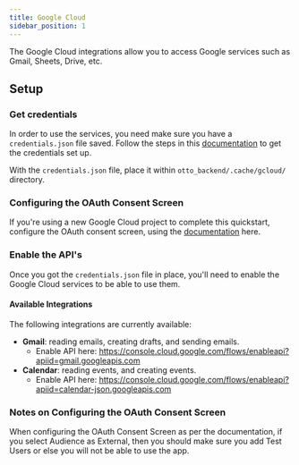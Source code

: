 ```yaml
---
title: Google Cloud
sidebar_position: 1
---
```


The Google Cloud integrations allow you to access Google services such as Gmail, Sheets, Drive, etc.

## Setup

### Get credentials

In order to use the services, you need make sure you have a `credentials.json` file saved. Follow
the steps in this [documentation](https://developers.google.com/gmail/api/quickstart/python#authorize_credentials_for_a_desktop_application) 
to get the credentials set up.

With the `credentials.json` file, place it within `otto_backend/.cache/gcloud/` directory.

### Configuring the OAuth Consent Screen

If you're using a new Google Cloud project to complete this quickstart, configure the OAuth consent screen, using
the [documentation](https://developers.google.com/calendar/api/quickstart/python#configure_the_oauth_consent_screen) here.

### Enable the API's

Once you got the `credentials.json` file in place, you'll need to enable the Google Cloud services to be able to use them.

#### Available Integrations

The following integrations are currently available:
- **Gmail**: reading emails, creating drafts, and sending emails.
    - Enable API here: https://console.cloud.google.com/flows/enableapi?apiid=gmail.googleapis.com
- **Calendar**: reading events, and creating events.
    - Enable API here: https://console.cloud.google.com/flows/enableapi?apiid=calendar-json.googleapis.com

### Notes on Configuring the OAuth Consent Screen

When configuring the OAuth Consent Screen as per the documentation, if you select Audience as External, then you should
make sure you add Test Users or else you will not be able to use the app.